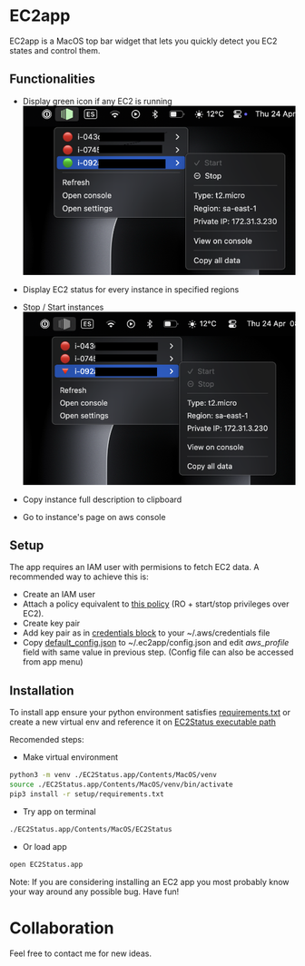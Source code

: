 # EC2app 

EC2app is a MacOS top bar widget that lets you quickly detect you EC2 states and control them.




## Functionalities

- Display green icon if any EC2 is running
![image](./img/screenshots/on.png)

- Display EC2 status for every instance in specified regions
- Stop / Start instances
![image](./img/screenshots/off.png)
- Copy instance full description to clipboard
- Go to instance's page on aws console


## Setup
The app requires an IAM user with permisions to fetch EC2 data. A recommended way to achieve this is:
- Create an IAM user 
- Attach a policy equivalent to [this policy](./setup/policy.json) (RO + start/stop privileges over EC2).
- Create key pair
- Add key pair as in [credentials block](./setup/credentials) to your ~/.aws/credentials file
- Copy [default_config.json](./EC2Status.app/Contents/config/defaults_config.json) to ~/.ec2app/config.json and edit _aws_profile_ field with same value in previous step. (Config file can also be accessed from app menu)



## Installation
To install app ensure your python environment satisfies [requirements.txt](./setup/requirements.txt) or create a new virtual env and reference it on [EC2Status executable path](EC2Status.app/Contents/MacOS/EC2Status)

Recomended steps:

- Make virtual environment
```sh
python3 -m venv ./EC2Status.app/Contents/MacOS/venv
source ./EC2Status.app/Contents/MacOS/venv/bin/activate
pip3 install -r setup/requirements.txt
```


- Try app on terminal
```bash
./EC2Status.app/Contents/MacOS/EC2Status
```

- Or load app
```bash
open EC2Status.app
```

Note: If you are considering installing an EC2 app you most probably know your way around any possible bug. Have fun!

# Collaboration
Feel free to contact me for new ideas.